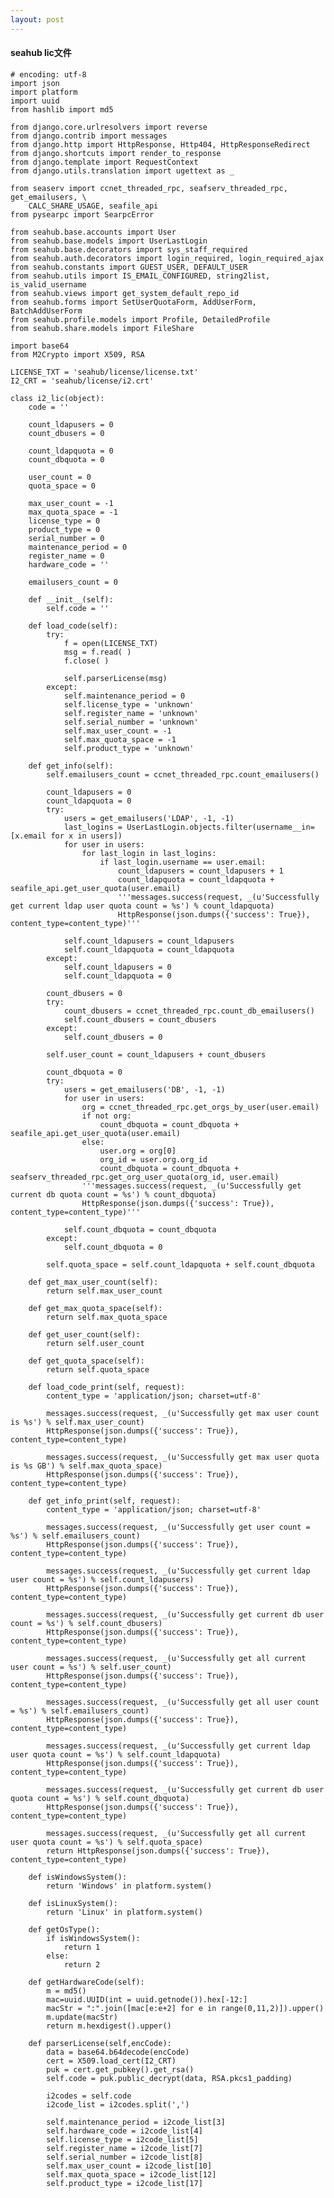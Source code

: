 ```yaml
---
layout: post
---
```


<h4>seahub lic文件</h4>

    # encoding: utf-8
    import json
    import platform
    import uuid
    from hashlib import md5

    from django.core.urlresolvers import reverse
    from django.contrib import messages
    from django.http import HttpResponse, Http404, HttpResponseRedirect
    from django.shortcuts import render_to_response
    from django.template import RequestContext
    from django.utils.translation import ugettext as _

    from seaserv import ccnet_threaded_rpc, seafserv_threaded_rpc, get_emailusers, \
        CALC_SHARE_USAGE, seafile_api
    from pysearpc import SearpcError

    from seahub.base.accounts import User
    from seahub.base.models import UserLastLogin
    from seahub.base.decorators import sys_staff_required
    from seahub.auth.decorators import login_required, login_required_ajax
    from seahub.constants import GUEST_USER, DEFAULT_USER
    from seahub.utils import IS_EMAIL_CONFIGURED, string2list, is_valid_username
    from seahub.views import get_system_default_repo_id
    from seahub.forms import SetUserQuotaForm, AddUserForm, BatchAddUserForm
    from seahub.profile.models import Profile, DetailedProfile
    from seahub.share.models import FileShare

    import base64
    from M2Crypto import X509, RSA

    LICENSE_TXT = 'seahub/license/license.txt'
    I2_CRT = 'seahub/license/i2.crt'

    class i2_lic(object):
        code = ''

        count_ldapusers = 0
        count_dbusers = 0

        count_ldapquota = 0
        count_dbquota = 0

        user_count = 0
        quota_space = 0

        max_user_count = -1
        max_quota_space = -1
        license_type = 0
        product_type = 0
        serial_number = 0
        maintenance_period = 0
        register_name = 0
        hardware_code = ''

        emailusers_count = 0

        def __init__(self):
            self.code = ''

        def load_code(self):
            try:
                f = open(LICENSE_TXT)
                msg = f.read( )
                f.close( )

                self.parserLicense(msg)
            except:
                self.maintenance_period = 0
                self.license_type = 'unknown'
                self.register_name = 'unknown'
                self.serial_number = 'unknown'
                self.max_user_count = -1
                self.max_quota_space = -1
                self.product_type = 'unknown'

        def get_info(self):
            self.emailusers_count = ccnet_threaded_rpc.count_emailusers()

            count_ldapusers = 0
            count_ldapquota = 0
            try:
                users = get_emailusers('LDAP', -1, -1)
                last_logins = UserLastLogin.objects.filter(username__in=[x.email for x in users])
                for user in users:
                    for last_login in last_logins:
                        if last_login.username == user.email:
                            count_ldapusers = count_ldapusers + 1
                            count_ldapquota = count_ldapquota + seafile_api.get_user_quota(user.email)
                            '''messages.success(request, _(u'Successfully get current ldap user quota count = %s') % count_ldapquota)
                            HttpResponse(json.dumps({'success': True}), content_type=content_type)'''

                self.count_ldapusers = count_ldapusers
                self.count_ldapquota = count_ldapquota
            except:
                self.count_ldapusers = 0
                self.count_ldapquota = 0

            count_dbusers = 0
            try:
                count_dbusers = ccnet_threaded_rpc.count_db_emailusers()
                self.count_dbusers = count_dbusers
            except:
                self.count_dbusers = 0

            self.user_count = count_ldapusers + count_dbusers

            count_dbquota = 0
            try:
                users = get_emailusers('DB', -1, -1)
                for user in users:
                    org = ccnet_threaded_rpc.get_orgs_by_user(user.email)
                    if not org:
                        count_dbquota = count_dbquota + seafile_api.get_user_quota(user.email)
                    else:
                        user.org = org[0]
                        org_id = user.org.org_id
                        count_dbquota = count_dbquota + seafserv_threaded_rpc.get_org_user_quota(org_id, user.email)
                    '''messages.success(request, _(u'Successfully get current db quota count = %s') % count_dbquota)
                    HttpResponse(json.dumps({'success': True}), content_type=content_type)'''

                self.count_dbquota = count_dbquota
            except:
                self.count_dbquota = 0

            self.quota_space = self.count_ldapquota + self.count_dbquota

        def get_max_user_count(self):
            return self.max_user_count

        def get_max_quota_space(self):
            return self.max_quota_space

        def get_user_count(self):
            return self.user_count

        def get_quota_space(self):
            return self.quota_space

        def load_code_print(self, request):
            content_type = 'application/json; charset=utf-8'

            messages.success(request, _(u'Successfully get max user count is %s') % self.max_user_count)
            HttpResponse(json.dumps({'success': True}), content_type=content_type)

            messages.success(request, _(u'Successfully get max user quota is %s GB') % self.max_quota_space)
            HttpResponse(json.dumps({'success': True}), content_type=content_type)

        def get_info_print(self, request):
            content_type = 'application/json; charset=utf-8'

            messages.success(request, _(u'Successfully get user count = %s') % self.emailusers_count)
            HttpResponse(json.dumps({'success': True}), content_type=content_type)

            messages.success(request, _(u'Successfully get current ldap user count = %s') % self.count_ldapusers)
            HttpResponse(json.dumps({'success': True}), content_type=content_type)

            messages.success(request, _(u'Successfully get current db user count = %s') % self.count_dbusers)
            HttpResponse(json.dumps({'success': True}), content_type=content_type)

            messages.success(request, _(u'Successfully get all current user count = %s') % self.user_count)
            HttpResponse(json.dumps({'success': True}), content_type=content_type)

            messages.success(request, _(u'Successfully get all user count = %s') % self.emailusers_count)
            HttpResponse(json.dumps({'success': True}), content_type=content_type)

            messages.success(request, _(u'Successfully get current ldap user quota count = %s') % self.count_ldapquota)
            HttpResponse(json.dumps({'success': True}), content_type=content_type)

            messages.success(request, _(u'Successfully get current db user quota count = %s') % self.count_dbquota)
            HttpResponse(json.dumps({'success': True}), content_type=content_type)

            messages.success(request, _(u'Successfully get all current user quota count = %s') % self.quota_space)
            return HttpResponse(json.dumps({'success': True}), content_type=content_type)

        def isWindowsSystem():
            return 'Windows' in platform.system()

        def isLinuxSystem():
            return 'Linux' in platform.system()

        def getOsType():
            if isWindowsSystem():
                return 1
            else:
                return 2

        def getHardwareCode(self):
            m = md5()
            mac=uuid.UUID(int = uuid.getnode()).hex[-12:]
            macStr = ":".join([mac[e:e+2] for e in range(0,11,2)]).upper()
            m.update(macStr)
            return m.hexdigest().upper()

        def parserLicense(self,encCode):
            data = base64.b64decode(encCode)
            cert = X509.load_cert(I2_CRT)
            puk = cert.get_pubkey().get_rsa()
            self.code = puk.public_decrypt(data, RSA.pkcs1_padding)

            i2codes = self.code
            i2code_list = i2codes.split(',')

            self.maintenance_period = i2code_list[3]
            self.hardware_code = i2code_list[4]
            self.license_type = i2code_list[5]
            self.register_name = i2code_list[7]
            self.serial_number = i2code_list[8]
            self.max_user_count = i2code_list[10]
            self.max_quota_space = i2code_list[12]
            self.product_type = i2code_list[17]	    